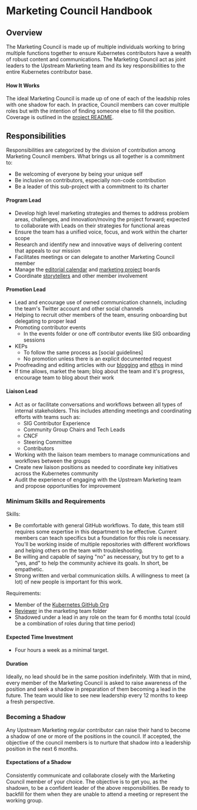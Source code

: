 # Marketing Council Handbook

## Overview

The Marketing Council is made up of multiple individuals working to bring multiple functions together to ensure Kubernetes contributors have a wealth of robust content and communications. The Marketing Council act as joint leaders to the Upstream Marketing team and its key responsibilities to the entire Kubernetes contributor base.

#### How It Works

The ideal Marketing Council is made up of one of each of the leadship roles with one shadow for each. In practice, Council members can cover multiple roles but with the intention of finding someone else to fill the position. Coverage is outlined in the [project README].

## Responsibilities

Responsibilities are categorized by the division of contribution among Marketing Council members. What brings us all together is a commitment to: 

- Be welcoming of everyone by being your unique self
- Be inclusive on contributors, especially non-code contribution
- Be a leader of this sub-project with a commitment to its charter

#### Program Lead 

- Develop high level marketing strategies and themes to address problem areas, challenges, and innovation/moving the project forward; expected to collaborate with Leads on their strategies for functional areas
- Ensure the team has a unified voice, focus, and work within the charter scope
- Research and identify new and innovative ways of delivering content that appeals to our mission
- Facilitates meetings or can delegate to another Marketing Council member
- Manage the [editorial calendar] and [marketing project] boards
- Coordinate [storytellers] and other member involvement

#### Promotion Lead 

- Lead and encourage use of owned communication channels, including the team's Twitter account and other social channels
- Helping to recruit other members of the team, ensuring onboarding but delegating to proper lead
- Promoting contributor events
  - In the events folder or one off contributor events like SIG onboarding sessions
- KEPs
  - To follow the same process as [social guidelines]
  - No promotion unless there is an explicit documented request
- Proofreading and editing articles with our [blogging] and [ethos] in mind
- If time allows, market the team; blog about the team and it's progress, encourage team to blog about their work

#### Liaison Lead

- Act as or facilitate conversations and workflows between all types of internal stakeholders. This includes attending meetings and coordinating efforts with teams such as:
  - SIG Contributor Experience
  - Community Group Chairs and Tech Leads  
  - CNCF
  - Steering Committee
  - Contributors
- Working with the liaison team members to manage communications and workflows between the groups
- Create new liaison positions as needed to coordinate key initiatives across the Kubernetes community
- Audit the experience of engaging with the Upstream Marketing team and propose opportunities for improvement

### Minimum Skills and Requirements

Skills:

- Be comfortable with general GitHub workflows. To date, this team still requires some expertise in this department to be effective. Current members can teach specifics but a foundation for this role is necessary. You'll be working inside of multiple repositories with different workflows and helping others on the team with troubleshooting.
- Be willing and capable of saying "no" as necessary, but try to get to a "yes, and" to help the community achieve its goals. In short, be empathetic.
- Strong written and verbal communication skills. A willingness to meet (a lot) of new people is important for this work.

Requirements:

- Member of the [Kubernetes GitHub Org]
- [Reviewer] in the marketing team folder
- Shadowed under a lead in any role on the team for 6 months total (could be a combination of roles during that time period)

#### Expected Time Investment

- Four hours a week as a minimal target.

#### Duration  

Ideally, no lead should be in the same position indefinitely. With that in mind, every member of the Marketing Council is asked to raise awareness of the position and seek a shadow in preparation of them becoming a lead in the future. The team would like to see new leadership every 12 months to keep a fresh perspective. 

### Becoming a Shadow

Any Upstream Marketing regular contributor can raise their hand to become a shadow of one or more of the positions in the council. If accepted, the objective of the council members is to nurture that shadow into a leadership position in the next 6 months. 

#### Expectations of a Shadow

Consistently communicate and collaborate closely with the Marketing Council member of your choice. The objective is to get you, as the shadown, to be a confident leader of the above responsibilities. Be ready to backfill for them when they are unable to attend a meeting or represent the working group.

[editorial calendar]: https://github.com/orgs/kubernetes/projects/41
[marketing project]: https://github.com/orgs/kubernetes/projects/39
[team-resources]: ../team-resources.md
[Kubernetes GitHub Org]: https://git.k8s.io/community/community-membership.md
[Reviewer]: ../OWNERS
[OWNERS]: /communication/OWNERS
[blogging]: ../storytelling-resources/blog-guidelines.md
[ethos]: ../CHARTER.md#ethosvision
[project README]: ../README.md
[storytellers]: ./storytellers.md